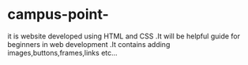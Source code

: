 # campus-point-
it is website developed using HTML and CSS .It will be helpful guide for beginners in web development .It contains adding images,buttons,frames,links etc...     
